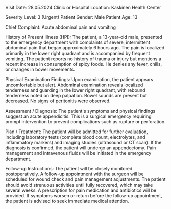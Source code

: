  Visit Date: 28.05.2024
Clinic or Hospital Location: Kaskinen Health Center

Severity Level: 3 (Urgent)
Patient Gender: Male
Patient Age: 13

Chief Complaint:
Acute abdominal pain and vomiting

History of Present Illness (HPI):
The patient, a 13-year-old male, presented to the emergency department with complaints of severe, intermittent abdominal pain that began approximately 6 hours ago. The pain is localized primarily in the lower right quadrant and is accompanied by frequent vomiting. The patient reports no history of trauma or injury but mentions a recent increase in consumption of spicy foods. He denies any fever, chills, or changes in bowel movements.

Physical Examination Findings:
Upon examination, the patient appears uncomfortable but alert. Abdominal examination reveals localized tenderness and guarding in the lower right quadrant, with rebound tenderness noted on deep palpation. Bowel sounds are present but decreased. No signs of peritonitis were observed.

Assessment / Diagnosis:
The patient's symptoms and physical findings suggest an acute appendicitis. This is a surgical emergency requiring prompt intervention to prevent complications such as rupture or perforation.

Plan / Treatment:
The patient will be admitted for further evaluation, including laboratory tests (complete blood count, electrolytes, and inflammatory markers) and imaging studies (ultrasound or CT scan). If the diagnosis is confirmed, the patient will undergo an appendectomy. Pain management and intravenous fluids will be initiated in the emergency department.

Follow-up Instructions:
The patient will be closely monitored postoperatively. A follow-up appointment with the surgeon will be scheduled for wound check and pain management adjustments. The patient should avoid strenuous activities until fully recovered, which may take several weeks. A prescription for pain medication and antibiotics will be provided. If symptoms worsen or return before the follow-up appointment, the patient is advised to seek immediate medical attention.
